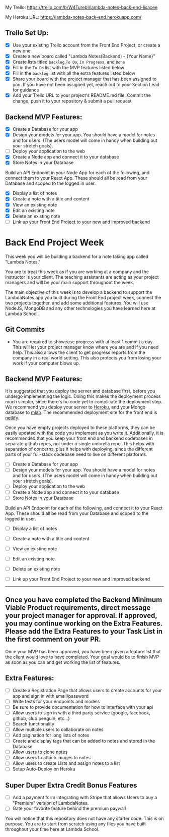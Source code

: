 My Trello:
https://trello.com/b/W4TurebI/lambda-notes-back-end-lisacee

My Heroku URL:
https://lambda-notes-back-end.herokuapp.com/

## Trello Set Up:
* [X] Use your existing Trello account from the Front End Project, or create a new one
* [X] Create a new board called "Lambda Notes(Backend) - {Your Name}"
* [X] Create lists titled `backlog`,`To Do`, `In Progress`, and `Done`
* [X] Fill in the `To Do` list with the MVP features listed below
* [X] Fill in the `backlog` list with all the extra features listed below
* [X] Share your board with the project manager that has been assigned to you.  If you have not been assigned yet, reach out to your Section Lead for guidance
* [X] Add your Trello URL to your project's README.md file.  Commit the change, push it to your repository & submit a pull request

## Backend MVP Features:
* [X] Create a Database for your app
* [X] Design your models for your app. You should have a model for notes and for users. (The users model will come in handy when building out your stretch goals).
* [ ] Deploy your application to the web
* [X] Create a Node app and connect it to your database
* [X] Store Notes in your Database

Build an API Endpoint in your Node App for each of the following, and connect them to your React App. These should all be read from your Database and scoped to the logged in user.
* [X] Display a list of notes
* [X] Create a note with a title and content
* [X] View an existing note
* [X] Edit an existing note
* [X] Delete an existing note
* [ ] Link up your Front End Project to your new and improved backend

# Back End Project Week
This week you will be building a backend for a note taking app called "Lambda Notes."

You are to treat this week as if you are working at a company and the instructor is your client.  The teaching assistants are acting as your project managers and will be your main support throughout the week.

The main objective of this week is to develop a backend to support the LambdaNotes app you built during the Front End project week, connect the two projects together, and add some additional features. You will use NodeJS, MongoDB and any other technologies you have learned here at Lambda School.

## Git Commits
* You are required to showcase progress with at least 1 commit a day.  This will let your project manager know where you are and if you need help.  This also allows the client to get progress reports from the company in a real world setting. This also protects you from losing your work if your computer blows up.

## Backend MVP Features:
It is suggested that you deploy the server and database first, before you undergo implementing the logic. Doing this makes the deployment process much simpler, since there's no code yet to complicate the deployment step. We recommend you deploy your server to [Heroku](https://devcenter.heroku.com/articles/getting-started-with-nodejs#introduction), and your Mongo database to [mlab](https://docs.mlab.com/). The recommended deployment site for the front end is [netlify](https://www.netlify.com/blog/2016/09/29/a-step-by-step-guide-deploying-on-netlify/). 

Once you have empty projects deployed to these platforms, they can be easily updated with the code you implement as you write it. Additionally, it is recommended that you keep your front end and backend codebases in separate github repos, not under a single umbrella repo. This helps with separation of concerns, plus it helps with deploying, since the different parts of your full-stack codebase need to live on different platforms. 

* [ ] Create a Database for your app
* [ ] Design your models for your app. You should have a model for notes and for users. (The users model will come in handy when building out your stretch goals).
* [ ] Deploy your application to the web
* [ ] Create a Node app and connect it to your database
* [ ] Store Notes in your Database

Build an API Endpoint for each of the following, and connect it to your React App. These should all be read from your Database and scoped to the logged in user.
* [ ] Display a list of notes
* [ ] Create a note with a title and content
* [ ] View an existing note
* [ ] Edit an existing note
* [ ] Delete an existing note
* [ ] Link up your Front End Project to your new and improved backend



***
## Once you have completed the Backend Minimum Viable Product requirements, direct message your project manager for approval.  If approved, you may continue working on the Extra Features. Please add the Extra Features to your Task List in the first comment on your PR.

Once your MVP has been approved, you have been given a feature list that the client would love to have completed.  Your goal would be to finish MVP as soon as you can and get working the list of features.

## Extra Features:
* [ ] Create a Registration Page that allows users to create accounts for your app and sign in with email/password
* [ ] Write tests for your endpoints and models
* [ ] Be sure to provide documentation for how to interface with your api
* [ ] Allow users to sign in with a third party service (google, facebook, github, club penguin, etc...)
* [ ] Search functionality
* [ ] Allow multiple users to collaborate on notes
* [ ] Add pagination for long lists of notes
* [ ] Create and display tags that can be added to notes and stored in the Database
* [ ] Allow users to clone notes
* [ ] Allow users to attach images to notes
* [ ] Allow users to create Lists and assign notes to a list
* [ ] Setup Auto-Deploy on Heroku

## Super Duper Extra Credit Bonus Features
* [ ] Add a payment form integrating with Stripe that allows Users to buy a "Premium" version of LambdaNotes.
* [ ] Gate your favorite feature behind the premium paywall

You will notice that this repository does not have any starter code.  This is on purpose.  You are to start from scratch using any files you have built throughout your time here at Lambda School.
